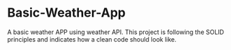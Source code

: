 # Basic-Weather-App
A basic weather APP using weather API. This project is following the SOLID principles and indicates how a clean code should look like.
